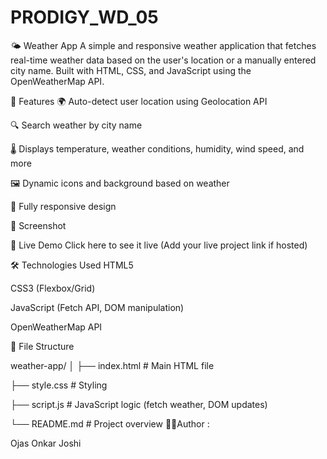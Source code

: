 # PRODIGY_WD_05
🌤️ Weather App
A simple and responsive weather application that fetches real-time weather data based on the user's location or a manually entered city name. Built with HTML, CSS, and JavaScript using the OpenWeatherMap API.

🔧 Features
🌍 Auto-detect user location using Geolocation API

🔍 Search weather by city name

🌡️ Displays temperature, weather conditions, humidity, wind speed, and more

🖼️ Dynamic icons and background based on weather

📱 Fully responsive design

📸 Screenshot

🚀 Live Demo
Click here to see it live (Add your live project link if hosted)

🛠️ Technologies Used
HTML5

CSS3 (Flexbox/Grid)

JavaScript (Fetch API, DOM manipulation)

OpenWeatherMap API

📁 File Structure

weather-app/
│
├── index.html        # Main HTML file

├── style.css         # Styling

├── script.js         # JavaScript logic (fetch weather, DOM updates)

└── README.md         # Project overview
👨‍💻Author : 

Ojas Onkar Joshi


